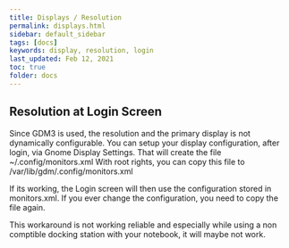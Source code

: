 ```yaml
---
title: Displays / Resolution
permalink: displays.html
sidebar: default_sidebar
tags: [docs]
keywords: display, resolution, login
last_updated: Feb 12, 2021
toc: true
folder: docs
---
```


## Resolution at Login Screen

Since GDM3 is used, the resolution and the primary display is not dynamically configurable.
You can setup your display configuration, after login, via Gnome Display Settings.
That will create the file ~/.config/monitors.xml
With root rights, you can copy this file to /var/lib/gdm/.config/monitors.xml

If its working, the Login screen will then use the configuration stored in monitors.xml.
If you ever change the configuration, you need to copy the file again.

This workaround is not working reliable and especially while using a non comptible docking station with your notebook, it will maybe not work.

